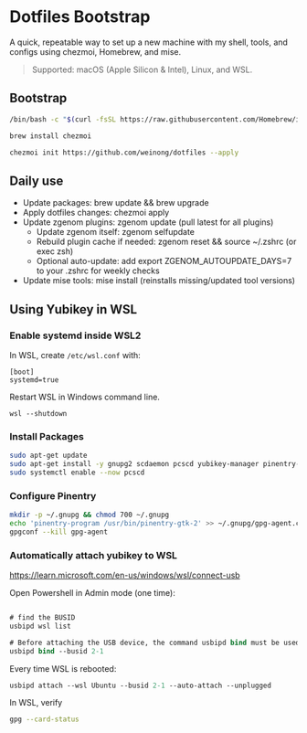 # Dotfiles Bootstrap

A quick, repeatable way to set up a new machine with my shell, tools, and configs using chezmoi, Homebrew, and mise.

> Supported: macOS (Apple Silicon & Intel), Linux, and WSL.

## Bootstrap

```sh
/bin/bash -c "$(curl -fsSL https://raw.githubusercontent.com/Homebrew/install/HEAD/install.sh)"

brew install chezmoi

chezmoi init https://github.com/weinong/dotfiles --apply
```

## Daily use

- Update packages: brew update && brew upgrade
- Apply dotfiles changes: chezmoi apply
- Update zgenom plugins: zgenom update  (pull latest for all plugins)
  - Update zgenom itself: zgenom selfupdate
  - Rebuild plugin cache if needed: zgenom reset && source ~/.zshrc (or exec zsh)
  - Optional auto-update: add export ZGENOM_AUTOUPDATE_DAYS=7 to your .zshrc for weekly checks
- Update mise tools: mise install (reinstalls missing/updated tool versions)

## Using Yubikey in WSL

### Enable systemd inside WSL2

In WSL, create `/etc/wsl.conf` with:

```
[boot]
systemd=true
```

Restart WSL in Windows command line.

```
wsl --shutdown
```

### Install Packages

```sh
sudo apt-get update
sudo apt-get install -y gnupg2 scdaemon pcscd yubikey-manager pinentry-gtk2
sudo systemctl enable --now pcscd
```

### Configure Pinentry

```sh
mkdir -p ~/.gnupg && chmod 700 ~/.gnupg
echo 'pinentry-program /usr/bin/pinentry-gtk-2' >> ~/.gnupg/gpg-agent.conf
gpgconf --kill gpg-agent
```

### Automatically attach yubikey to WSL

https://learn.microsoft.com/en-us/windows/wsl/connect-usb

Open Powershell in Admin mode (one time):
```ps

# find the BUSID
usbipd wsl list

# Before attaching the USB device, the command usbipd bind must be used to share the device, allowing it to be attached to WSL.
usbipd bind --busid 2-1
```

Every time WSL is rebooted:

```ps
usbipd attach --wsl Ubuntu --busid 2-1 --auto-attach --unplugged
```

In WSL, verify

```sh
gpg --card-status
```
